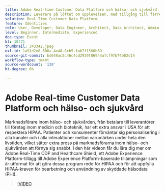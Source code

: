 ```yaml
---
title: Adobe Real-time Customer Data Platform och hälso- och sjukvård
description: Leverera på löftet om upplevelsen, med tillgång till färre data. Oavsett om du är annonsör, utgivare eller reklambyrå kan det här webbinariet hjälpa dig att låsa upp
solution: Real-Time Customer Data Platform
feature: Identities
role: User, Developer, Data Engineer, Architect, Data Architect, Admin, Leader
level: Beginner, Intermediate, Experienced
doc-type: Event
kt: 10471
thumbnail: 343342.jpeg
exl-id: 1a91d2e8-508a-4e48-8cb5-fab7f1560b69
source-git-commit: bd648ac5c46c4cd2939f86944afcf97b74b82d14
workflow-type: tm+mt
source-wordcount: '130'
ht-degree: 0%

---
```


# Adobe Real-time Customer Data Platform och hälso- och sjukvård

Marknadsförare inom hälso- och sjukvården, från betalare till leverantörer till företag inom medicin och bioteknik, har ett extra ansvar i USA för att respektera HIPAA. Patienter och konsumenter förväntar sig personalisering i alla kanaler och i alla interaktioner mellan varumärken under hela den livstiden, vilket sätter extra press på marknadsförarna inom hälso- och sjukvården att förnya sig snabbt. I den här videon får du lära dig mer om Adobe Real-Time CDP and Healthcare Shield, ett Adobe Experience Platform-tillägg till Adobe Experience Platform-baserade tillämpningar som är utformat för att göra dessa program redo för HIPAA och för att uppfylla HIPAA-kraven för bearbetning och användning av skyddade hälsodata (PHI).

>[!VIDEO](https://video.tv.adobe.com/v/343342/?quality=12&learn=on)
